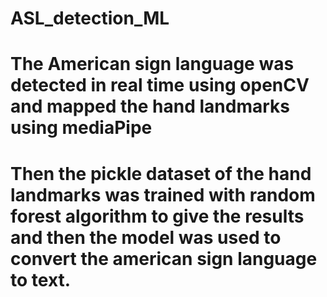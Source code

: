 ﻿# ASL_detection_ML
# The American sign language was detected in real time using openCV and mapped the hand landmarks using mediaPipe 
# Then the pickle dataset of the hand landmarks was trained with random forest algorithm to give the results and then the model was used to convert the american sign language to text.
